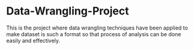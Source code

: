 # Data-Wrangling-Project
This is the project where data wrangling techniques have been applied to make dataset is such a format so that process of analysis can be done easily and effectively.
